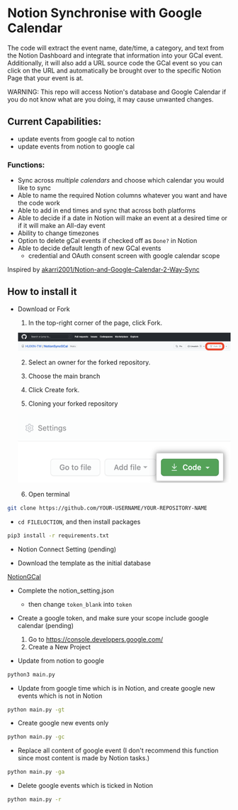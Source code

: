 # Notion Synchronise with Google Calendar
The code will extract the event name, date/time, a category, and text from the Notion Dashboard and integrate that information into your GCal event. Additionally, it will also add a URL source code the GCal event so you can click on the URL and automatically be brought over to the specific Notion Page that your event is at.

WARNING: This repo will access Notion's database and Google Calendar if you do not know what are you doing, it may cause unwanted changes.

## Current Capabilities:
- update events from google cal to notion
- update events from notion to google cal

### Functions:
- Sync across *multiple calendars* and choose which calendar you would like to sync
- Able to name the required Notion columns whatever you want and have the code work
- Able to add in end times and sync that across both platforms
- Able to decide if a date in Notion will make an event at a desired time or if it will make an All-day event
- Ability to change timezones
- Option to delete gCal events if checked off as `Done?` in Notion
- Able to decide default length of new GCal events 
    - credential and OAuth consent screen with google calendar scope

Inspired by [akarri2001/Notion-and-Google-Calendar-2-Way-Sync](https://github.com/akarri2001/Notion-and-Google-Calendar-2-Way-Sync)

## How to install it
- Download or Fork

    1. In the top-right corner of the page, click Fork.

    ![fork](./assets/fork.png)

    2. Select an owner for the forked repository.

    3. Choose the main branch 

    4. Click Create fork.

    5. Cloning your forked repository

    ![code](./assets/code.png)

    6. Open terminal

```bash
git clone https://github.com/YOUR-USERNAME/YOUR-REPOSITORY-NAME
```

- `cd FILELOCTION`, and then install packages

```bash
pip3 install -r requirements.txt
```

- Notion Connect Setting (pending)

- Download the template as the initial database

[NotionGCal](https://huixin.notion.site/aa639e48cfee4216976756f33cf57c8e?v=6db9353f3bc54029807c539ffc3dfdb4)

- Complete the notion_setting.json
    - then change `token_blank` into `token`

- Create a google token, and make sure your scope include google calendar (pending)
    1. Go to https://console.developers.google.com/ 
    2. Create a New Project

- Update from notion to google

```bash
python3 main.py
```

- Update from google time which is in Notion, and create google new events which is not in Notion

```bash
python main.py -gt
```

- Create google new events only

```bash
python main.py -gc
```

- Replace all content of google event
(I don't recommend this function since most content is made by Notion tasks.)

```bash
python main.py -ga
```

- Delete google events which is ticked in Notion

```bash
python main.py -r
```